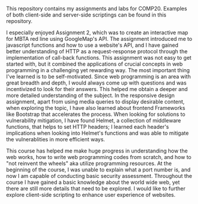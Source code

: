 
This repository contains my assignments and labs for COMP20. Examples of both client-side and server-side scriptings can be found in this repository.

I especially enjoyed Assignment 2, which was to create an interactive map for MBTA red line using GoogleMap's API. The assignment introduced me to javascript functions and how to use a website's API, and I have gained better understanding of HTTP as a request-response protocol through the implementation of call-back functions. This assignment was not easy to get started with, but it combined the applications of crucial concepts in web programming in a challenging yet rewarding way. The most important thing I've learned is to be self-motivated. Since web programming is an area with great breadth and depth, I would always come up with questions and was incentivized to look for their answers. This helped me obtain a deeper and more detailed understanding of the subject. In the responsive design assignment, apart from using media queries to display desirable content,  when exploring the topic, I have also learned about frontend Frameworks like Bootstrap that accelerates the process. When looking for solutions to vulnerability mitigation, I have found Helmet, a collection of middleware functions, that helps to set HTTP headers; I learned each header's implications when looking into Helmet's functions and was able to mitigate the vulnerablities in more efficient ways.

This course has helped me make huge progress in understanding how the web works, how to write web programming codes from scratch, and how to "not reinvent the wheels" aka utilize programming resources. At the beginning of the course, I was unable to explain what a port number is, and now I am capable of conducting basic security assessment. Throughout the course I have gained a basic knowledge about the world wide web, yet there are still more details that need to be explored. I would like to further explore client-side scripting to enhance user experience of websites.
